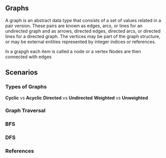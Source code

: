 ## Graphs 
A graph is an abstract data type that consists of a set of values related in a pair version.
These pairs are known as edges, arcs, or lines for an undirected graph and as arrows, 
directed edges, directed arcs, or directed lines for a directed graph. The vertices may be part of 
the graph structure, or may be external entities represented by integer indices or references.

In a grapgh each item is called a node or a vertex
Nodes are then connected with edges


## Scenarios


### Types of Graphs
**Cyclic** vs **Acyclic**
**Directed** vs **Undirected**
**Weighted** vs **Unweighted**

### Graph Traversal

### BFS
### DFS

### References
